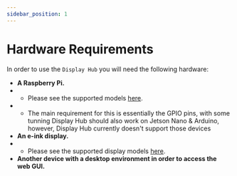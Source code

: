 ```yaml
---
sidebar_position: 1
---
```


# Hardware Requirements

In order to use the `Display Hub` you will need the following hardware:

- **A Raspberry Pi.**
- - Please see the supported models [here](https://example.com/).
- - The main requirement for this is essentially the GPIO pins, with some tunning Display Hub should also work on Jetson Nano & Arduino, however, Display Hub currently doesn't support those devices
- **An e-ink display.**
- - Please see the supported display models [here](https://example.com/).
- **Another device with a desktop environment in order to access the web GUI.**